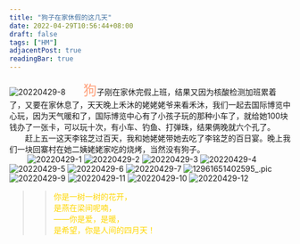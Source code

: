 ```yaml
---
title: "狗子在家休假的这几天"
date: 2022-04-29T10:56:44+08:00
draft: false
tags: ["HM"]
adjacentPost: true
readingBar: true
---
```

![20220429-8](https://cdn.jsdelivr.net/gh/imum-me/img@main/uPic/20220429-8.jpg)
&emsp;&emsp;<font size=5 color=#ffa07a>狗</font>子刚在家休完假上班，结果又因为核酸检测加班累着了，又要在家休息了，天天晚上禾沐的姥姥姥爷来看禾沐，我们一起去国际博览中心玩，因为天气暖和了，国际博览中心有了小孩子玩的那种小车了，就给她100块钱办了一张卡，可以玩十次，有小车、钓鱼、打弹珠，结果俩晚就六个孔了。<br>
&emsp;&emsp;赶上五一这天李铭芝过百天，我和她姥姥带她去吃了李铭芝的百日宴。晚上我们一块回寨村在她二姨姥姥家吃的烧烤，当然没有狗子。<br>
&emsp;&emsp;
![20220429-1](https://cdn.jsdelivr.net/gh/imum-me/img@main/uPic/20220429-1.jpg)
![20220429-2](https://cdn.jsdelivr.net/gh/imum-me/img@main/uPic/20220429-2.jpg)
![20220429-3](https://cdn.jsdelivr.net/gh/imum-me/img@main/uPic/20220429-3.jpg)
![20220429-4](https://cdn.jsdelivr.net/gh/imum-me/img@main/uPic/20220429-4.jpg)
![20220429-5](https://cdn.jsdelivr.net/gh/imum-me/img@main/uPic/20220429-5.jpg)
![20220429-6](https://cdn.jsdelivr.net/gh/imum-me/img@main/uPic/20220429-6.jpg)
![20220429-7](https://cdn.jsdelivr.net/gh/imum-me/img@main/uPic/20220429-7.jpg)
![12961651402595_.pic](https://cdn.jsdelivr.net/gh/imum-me/img@main/uPic/12961651402595_.pic.jpg)
![20220429-9](https://cdn.jsdelivr.net/gh/imum-me/img@main/uPic/20220429-9.jpg)
![20220429-11](https://cdn.jsdelivr.net/gh/imum-me/img@main/uPic/20220429-11.jpg)
![20220429-10](https://cdn.jsdelivr.net/gh/imum-me/img@main/uPic/20220429-10.jpg)
![20220429-12](https://cdn.jsdelivr.net/gh/imum-me/img@main/uPic/20220429-12.jpg)
<br> 

> > <font color=#ffd700>你是一树一树的花开，<br>
> > 是燕在梁间呢喃，<br>
> > ——你是爱，是暖，<br>
> > 是希望，你是人间的四月天！</font><br>